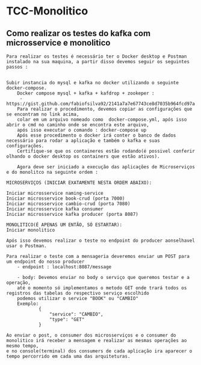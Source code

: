 # TCC-Monolitico


## Como realizar os testes do kafka com microsservice e monolitico

	Para realizar os testes é necessário ter o Docker desktop e Postman instalado na sua maquina, a partir disso devemos seguir os seguintes passos : 


	Subir instancia do mysql e kafka no docker utilizando o seguinte docker-compose.
		Docker compose mysql + kafka + kafdrop + zookeper :
		 - https://gist.github.com/fabiofsilva92/2141a7a7e67743ce8d7035b964fcd97a
		Para realizar o procedimento, devemos copiar as configurações que se encontram no link acima,
		colar em um arquivo nomeado como  docker-compose.yml, após isso abrir o cmd no caminho onde se encontra este arquivo,
		após isso executar o comando : docker-compose up
		Após esse procedimento o docker irá conter o banco de dados necessário para rodar a aplicação e também o kafka e suas configurações.
		Certifique-se que os containeres estão rodando(é possivel conferir olhando o docker desktop os containers que estão ativos).
		
		Agora deve ser iniciado a execução das aplicações de Microserviços e do monolitco na seguinte ordem : 
	
	MICROSERVIÇOS (INICIAR EXATAMENTE NESTA ORDEM ABAIXO):
	
	Iniciar microsservice naming-service
	Iniciar microsservice book-crud (porta 7000)
	Iniciar microsservice cambio-crud (porta 7080)
	Iniciar microsservice kafka consumer
	Iniciar microsservice kafka producer (porta 8087)
	
	MONOLITICO(É APENAS UM ENTÃO, SÓ ESTARTAR):
	Iniciar monolitico
	
	Após isso devemos realizar o teste no endpoint do producer aonselhavel usar o Postman.
	
	Para realizar o teste com a mensageria deveremos enviar um POST para um endpoint do nosso producer
		- endpoint : localhost:8087/message
		
		- body: Devemos enviar no body o serviço que queremos testar e a operação,
		até o momento só implementamos o metodo GET onde trará todos os registros das tabelas do respectivo serviço escolhido
		podemos utilizar o service "BOOK" ou "CAMBIO"
		Exemplo:
				{
					"service": "CAMBIO",
					"type": "GET"
				}
	
	Ao enviar o post, o consumer dos microsserviços e o consumer do monolitico irá receber a mensagem e realizar as mesmas operações ao mesmo tempo,
	e no console(terminal) dos consumers de cada aplicação ira aparecer o tempo percorrido em cada uma das arquiteturas.
 

